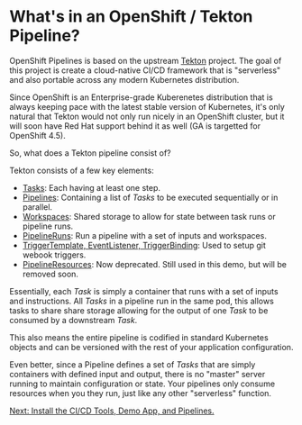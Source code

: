 # What's in an OpenShift / Tekton Pipeline?

OpenShift Pipelines is based on the upstream [Tekton](https://tekton.dev) project.  The goal of this project is create a cloud-native CI/CD framework that is "serverless" and also portable across any modern Kubernetes distribution.

Since OpenShift is an Enterprise-grade Kuberenetes distribution that is always keeping pace with the latest stable version of Kubernetes, it's only natural that Tekton would not only run nicely in an OpenShift cluster, but it will soon have Red Hat support behind it as well (GA is targetted for OpenShift 4.5).

So, what does a Tekton pipeline consist of?

Tekton consists of a few key elements:
* [Tasks](https://github.com/tektoncd/pipeline/blob/master/docs/tasks.md): Each having at least one step.
* [Pipelines](https://github.com/tektoncd/pipeline/blob/master/docs/pipelines.md): Containing a list of *Tasks* to be executed sequentially or in parallel. 
* [Workspaces](https://github.com/tektoncd/pipeline/blob/master/docs/workspaces.md): Shared storage to allow for state between task runs or pipeline runs.
* [PipelineRuns](https://github.com/tektoncd/pipeline/blob/master/docs/pipelineruns.md): Run a pipeline with a set of inputs and workspaces.
* [TriggerTemplate, EventListener, TriggerBinding](https://github.com/openshift/pipelines-tutorial/tree/release-tech-preview-1#triggers): Used to setup git webook triggers.
* [PipelineResources](https://github.com/tektoncd/pipeline/blob/master/docs/resources.md): Now deprecated.  Still used in this demo, but will be removed soon.

Essentially, each *Task* is simply a container that runs with a set of inputs and instructions.  All *Tasks* in a pipeline run in the same pod, this allows tasks to share share storage allowing for the output of one *Task* to be consumed by a downstream *Task*.

This also means the entire pipeline is codified in standard Kubernetes objects and can be versioned with the rest of your application configuration.

Even better, since a Pipeline defines a set of *Tasks* that are simply containers with defined input and output, there is no "master" server running to maintain configuration or state.  Your pipelines only consume resources when you they run, just like any other "serverless" function.

[Next: Install the CI/CD Tools, Demo App, and Pipelines.](03-install-demo.md)

